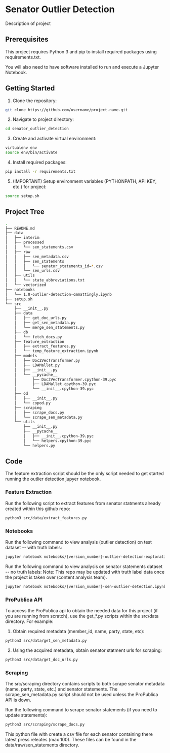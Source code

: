 # Senator Outlier Detection

Description of project

## Prerequisites
This project requires Python 3 and pip to install required packages using requirements.txt.

You will also need to have software installed to run and execute a Jupyter Notebook.

## Getting Started

1. Clone the repository:
```bash
git clone https://github.com/username/project-name.git
```

2. Navigate to project directory:
```bash
cd senator_outlier_detection
```

3. Create and activate virtual environment:
```bash
virtualenv env
source env/bin/activate
```

4. Install required packages:
```bash
pip install -r requirements.txt
```

5. (IMPORTANT) Setup environment variables (PYTHONPATH, API KEY, etc.) for project:
```bash
source setup.sh
```

## Project Tree
```bash
.
├── README.md
├── data
│   ├── interim
│   ├── processed
│   │   └── sen_statements.csv
│   ├── raw
│   │   ├── sen_metadata.csv
│   │   ├── sen_statements
│   │   │   └── senator_statements_id=*.csv
│   │   └── sen_urls.csv
│   ├── utils
│   │   └── state_abbreviations.txt
│   └── vectorized
├── notebooks
│   └── 1.0-outlier-detection-cmmattingly.ipynb
├── setup.sh
└── src
    ├── __init__.py
    ├── data
    │   ├── get_doc_urls.py
    │   ├── get_sen_metadata.py
    │   └── merge_sen_statements.py
    ├── db
    │   └── fetch_docs.py
    ├── feature_extraction
    │   ├── extract_features.py
    │   └── temp_feature_extraction.ipynb
    ├── models
    │   ├── Doc2VecTransformer.py
    │   ├── LDAMallet.py
    │   ├── __init__.py
    │   └── __pycache__
    │       ├── Doc2VecTransformer.cpython-39.pyc
    │       ├── LDAMallet.cpython-39.pyc
    │       └── __init__.cpython-39.pyc
    ├── od
    │   ├── __init__.py
    │   └── copod.py
    ├── scraping
    │   ├── scrape_docs.py
    │   └── scrape_sen_metadata.py
    └── utils
        ├── __init__.py
        ├── __pycache__
        │   ├── __init__.cpython-39.pyc
        │   └── helpers.cpython-39.pyc
        └── helpers.py
```

## Code
The feature extraction script should be the only script needed to get started running the outlier detection jupyer notebook.

### Feature Extraction
Run the following script to extract features from senator statments already created within this github repo:
```bash
python3 src/data/extract_features.py
```

### Notebooks
Run the following command to view analysis (outlier detection) on test dataset -- with truth labels:
```bash
jupyter notebook notebooks/{version_number}-outlier-detection-exploration.ipynb
```

Run the following command to view analysis on senator statements dataset -- no truth labels:
Note: This repo may be updated with truth label data once the project is taken over (content analysis team).
```bash
jupyter notebook notebooks/{version_number}-sen-outlier-detection.ipynb
```

### ProPublica API
To access the ProPublica api to obtain the needed data for this project (if you are running from scratch), use the get_*.py scripts within the src/data directory. For example:

1. Obtain required metadata (member_id, name, party, state, etc):
```bash
python3 src/data/get_sen_metadata.py
```

2. Using the acquired metadata, obtain senator statment urls for scraping:
```bash
python3 src/data/get_doc_urls.py
```

### Scraping
The src/scraping directory contains scripts to both scrape senator metadata (name, party, state, etc.) and senator statements. The scrape_sen_metadata.py script should not be used unless the ProPublica API is down.

Run the following command to scrape senator statements (if you need to update statements):
```bash
python3 src/scraping/scrape_docs.py
```
This python file with create a csv file for each senator containing there latest press releates (max 100). These files can be found in the data/raw/sen_statements directory.
